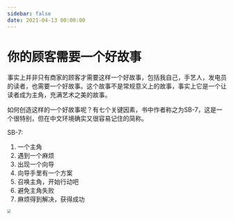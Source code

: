 ```yaml
---
sidebar: false
date: 2021-04-13 00:00:00
---
```

# 你的顾客需要一个好故事

事实上并非只有商家的顾客才需要这样一个好故事，包括我自己，手艺人，发电员的读者，也需要一个好故事。这个故事不是常规意义上的故事，事实上它是一个让读者成为主角，充满艺术之美的故事。

如何创造这样的一个好故事呢？有七个关键因素，书中作者称之为SB-7，这是一个很特别，但在中文环境确实又很容易记住的简称。

SB-7:

1. 一个主角
2. 遇到一个麻烦
3. 出现一个向导
4. 向导手里有一个方案
5. 召唤主角，开始行动吧
6. 避免主角失败
7. 麻烦得到解决，获得成功

<img src="https://cdn.jsdelivr.net/gh/rixingyike/images/2021/20210413131937314ab4b3a16a82aec6946252689a85f.jpg" style="zoom: 50%;" />